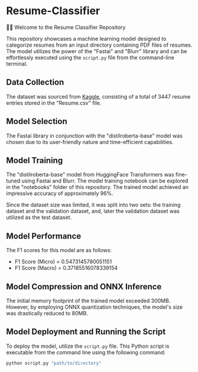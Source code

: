 # Resume-Classifier
📁📄 Welcome to the Resume Classifier Repository 

This repository showcases a machine learning model designed to categorize resumes from an input directory containing PDF files of resumes. The model utilizes the power of the "Fastai" and "Blurr" library and can be effortlessly executed using the `script.py` file from the command-line terminal.

## Data Collection

The dataset was sourced from [Kaggle](https://www.kaggle.com/datasets/snehaanbhawal/resume-dataset), consisting of a total of 3447 resume entries stored in the "Resume.csv" file.

## Model Selection

The Fastai library in conjunction with the "distilroberta-base" model was chosen due to its user-friendly nature and time-efficient capabilities.

## Model Training

The "distilroberta-base" model from HuggingFace Transformers was fine-tuned using Fastai and Blurr. The model training notebook can be explored in the "notebooks" folder of this repository. The trained model achieved an impressive accuracy of approximately 96%.

Since the dataset size was limited, it was split into two sets: the training dataset and the validation dataset, and, later the validation dataset was utilized as the test dataset.

## Model Performance

The F1 scores for this model are as follows:

- F1 Score (Micro) = 0.5473145780051151
- F1 Score (Macro) = 0.37185516078339154

## Model Compression and ONNX Inference

The initial memory footprint of the trained model exceeded 300MB. However, by employing ONNX quantization techniques, the model's size was drastically reduced to 80MB.

## Model Deployment and Running the Script

To deploy the model, utilize the `script.py` file. This Python script is executable from the command line using the following command:
```bash
python script.py "path/to/directory" 




